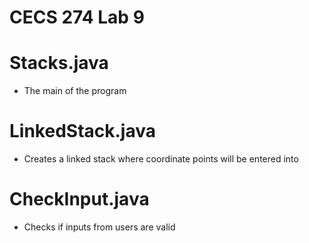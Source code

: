 # CECS 274 Lab 9

# Stacks.java
* The main of the program

# LinkedStack.java
* Creates a linked stack where coordinate points will be entered into

# CheckInput.java
* Checks if inputs from users are valid 